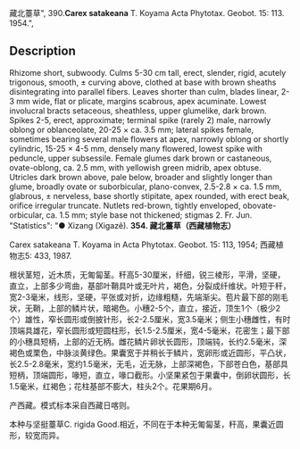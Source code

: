 藏北薹草",
390.**Carex satakeana** T. Koyama Acta Phytotax. Geobot. 15: 113. 1954.",

## Description
Rhizome short, subwoody. Culms 5-30 cm tall, erect, slender, rigid, acutely trigonous, smooth, ± curving above, clothed at base with brown sheaths disintegrating into parallel fibers. Leaves shorter than culm, blades linear, 2-3 mm wide, flat or plicate, margins scabrous, apex acuminate. Lowest involucral bracts setaceous, sheathless, upper glumelike, dark brown. Spikes 2-5, erect, approximate; terminal spike (rarely 2) male, narrowly oblong or oblanceolate, 20-25 × ca. 3.5 mm; lateral spikes female, sometimes bearing several male flowers at apex, narrowly oblong or shortly cylindric, 15-25 × 4-5 mm, densely many flowered, lowest spike with peduncle, upper subsessile. Female glumes dark brown or castaneous, ovate-oblong, ca. 2.5 mm, with yellowish green midrib, apex obtuse. Utricles dark brown above, pale below, broader and slightly longer than glume, broadly ovate or suborbicular, plano-convex, 2.5-2.8 × ca. 1.5 mm, glabrous, ± nerveless, base shortly stipitate, apex rounded, with erect beak, orifice irregular truncate. Nutlets red-brown, tightly enveloped, obovate-orbicular, ca. 1.5 mm; style base not thickened; stigmas 2. Fr. Jun.
  "Statistics": "● Xizang (Xigazê).
**354. 藏北薹草（西藏植物志）**

Carex satakeana T. Koyama in Acta Phytotax. Geobot. 15: 113, 1954; 西藏植物志5: 433, 1987.

根状茎短，近木质，无匍匐茎。秆高5-30厘米，纤细，锐三棱形，平滑，坚硬，直立，上部多少弯曲，基部叶鞘具叶或无叶片，褐色，分裂成纤维状。叶短于秆，宽2-3毫米，线形，坚硬，平张或对折，边缘粗糙，先端渐尖。苞片最下部的刚毛状，无鞘，上部的鳞片状，暗褐色。小穗2-5个，直立，接近，顶生1个（极少2个）雄性，窄长圆形或倒披针形，长2-2.5厘米，宽3.5毫米；侧生小穗雌性，有时顶端具雄花，窄长圆形或短圆柱形，长1.5-2.5厘米，宽4-5毫米，花密生；最下部的小穗具短柄，上部的近无柄。雌花鳞片卵状长圆形，顶端钝，长约2.5毫米，深褐色或栗色，中脉淡黄绿色。果囊宽于并稍长于鳞片，宽卵形或近圆形，平凸状，长2.5-2.8毫米，宽约1.5毫米，无毛，近无脉，上部深褐色，下部苍白色，基部具短柄，顶端圆形，喙短，直立，喙口截形。小坚果紧包于果囊中，倒卵状圆形，长1.5毫米，红褐色；花柱基部不膨大，柱头2个。花果期6月。

产西藏。模式标本采自西藏日喀则。

本种与坚挺薹草C. rigida Good.相近，不同在于本种无匍匐茎，秆高，果囊近圆形，较宽而异。
